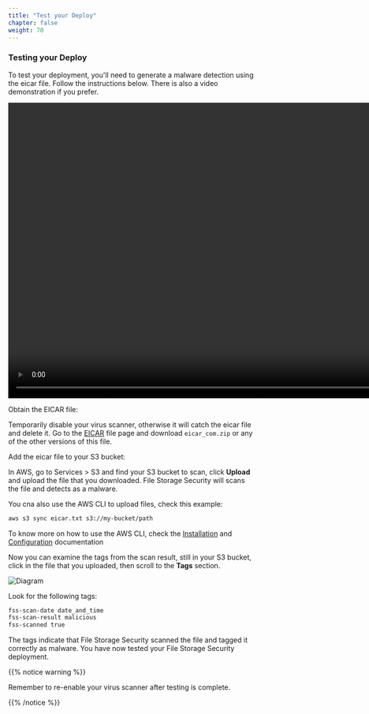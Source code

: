 ```yaml
---
title: "Test your Deploy"
chapter: false
weight: 70
---
```


### Testing your Deploy

To test your deployment, you'll need to generate a malware detection using the eicar file. Follow the instructions below. There is also a video demonstration if you prefer.

<video width="1100" height="600" controls loop >
<source src="/images/fss_detection.mp4" type="video/mp4">
</video>


Obtain the EICAR file:

Temporarily disable your virus scanner, otherwise it will catch the eicar file and delete it. Go to the <a href="https://www.eicar.org/">EICAR</a> file page and download ```eicar_com.zip``` or any of the other versions of this file.

Add the eicar file to your S3 bucket:

In AWS, go to Services > S3 and find your S3 bucket to scan, click <b>Upload</b> and upload the file that you downloaded. File Storage Security will scans the file and detects as a malware.

You cna also use the AWS CLI to upload files, check this example:

``` bash
aws s3 sync eicar.txt s3://my-bucket/path
```
To know more on how to use the AWS CLI, check the <a href="https://docs.aws.amazon.com/cli/latest/userguide/install-cliv2.html">Installation</a> and <a href="https://docs.aws.amazon.com/cli/latest/userguide/cli-configure-quickstart.html">Configuration</a> documentation

Now you can examine the tags from the scan result, still in your S3 bucket, click in the file that you uploaded, then scroll to the <b>Tags</b> section.

![Diagram](/images/tags.png)

Look for the following tags:
``` bash
fss-scan-date date_and_time
fss-scan-result malicious
fss-scanned true
```
The tags indicate that File Storage Security scanned the file and tagged it correctly as malware. You have now tested your File Storage Security deployment.

{{% notice warning %}}
<p style='text-align: left;'>
Remember to re-enable your virus scanner after testing is complete.
</p>
{{% /notice %}}


